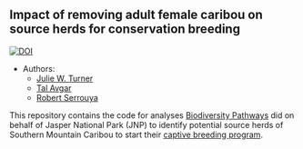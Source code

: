 
## Impact of removing adult female caribou on source herds for conservation breeding

[![DOI](https://zenodo.org/badge/823849746.svg)](https://zenodo.org/doi/10.5281/zenodo.13274463)

- Authors:
  - [Julie W. Turner](https://wildlifescience.ca/team/julie-turner/)
  - [Tal Avgar](https://wildlifescience.ca/team/tal-avgar/)
  - [Robert
    Serrouya](https://wildlifescience.ca/team/dr-robert-serrouya/)

This repository contains the code for analyses [Biodiversity
Pathways](https://biodiversitypathways.ca) did on behalf of Jasper
National Park (JNP) to identify potential source herds of Southern
Mountain Caribou to start their [captive breeding
program](https://parks.canada.ca/pn-np/ab/jasper/nature/conservation/~/~/link.aspx?_id=89F41E60EC4E435FB1FAC2437EC82855&_z=z).
